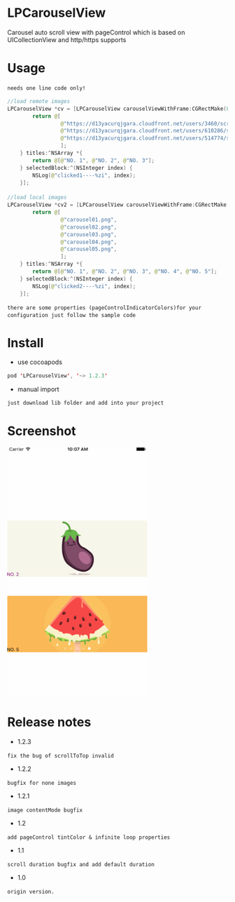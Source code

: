 # LPCarouselView

Carousel auto scroll view with pageControl which is based on UICollectionView and http/https supports

# Usage
`needs one line code only!`
```swift
//load remote images
LPCarouselView *cv = [LPCarouselView carouselViewWithFrame:CGRectMake(0, 200, self.view.bounds.size.width, 150) placeholderImage:[UIImage imageNamed:@"carousel01"] images:^NSArray *{
        return @[
                 @"https://d13yacurqjgara.cloudfront.net/users/3460/screenshots/1667332/pickle.png",
                 @"https://d13yacurqjgara.cloudfront.net/users/610286/screenshots/2012918/eggplant.png",
                 @"https://d13yacurqjgara.cloudfront.net/users/514774/screenshots/1985501/ill_2-01.png",
                 ];
    } titles:^NSArray *{
        return @[@"NO. 1", @"NO. 2", @"NO. 3"];
    } selectedBlock:^(NSInteger index) {
        NSLog(@"clicked1----%zi", index);
    }];
    
//load local images
LPCarouselView *cv2 = [LPCarouselView carouselViewWithFrame:CGRectMake(0, 400, self.view.bounds.size.width, 150) placeholderImage:nil images:^NSArray *{
        return @[
                 @"carousel01.png",
                 @"carousel02.png",
                 @"carousel03.png",
                 @"carousel04.png",
                 @"carousel05.png",
                 ];
    } titles:^NSArray *{
        return @[@"NO. 1", @"NO. 2", @"NO. 3", @"NO. 4", @"NO. 5"];
    } selectedBlock:^(NSInteger index) {
        NSLog(@"clicked2----%zi", index);
    }];
```
`there are some properties (pageControlIndicatorColors)for your configuration just follow the sample code`

# Install

- use cocoapods
```swift
pod 'LPCarouselView', '~> 1.2.3'
```
- manual import
```swift
just download lib folder and add into your project
```

# Screenshot

<img src="screenshot.gif" width="320">

# Release notes

- 1.2.3

`fix the bug of scrollToTop invalid`

- 1.2.2

`bugfix for none images`

- 1.2.1

`image contentMode bugfix`

- 1.2

`add pageControl tintColor & infinite loop properties`

- 1.1

`scroll duration bugfix and add default duration`

- 1.0

`origin version.`
